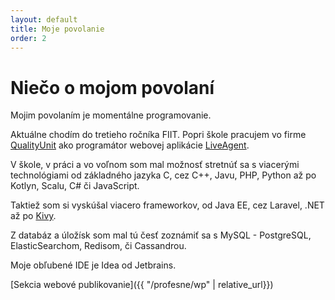 ```yaml
---
layout: default
title: Moje povolanie
order: 2
---
```

Niečo o mojom povolaní
=====

Mojim povolaním je momentálne programovanie.

Aktuálne chodím do tretieho ročníka FIIT.
Popri škole pracujem vo firme [QualityUnit](https://qualityunit.com) ako programátor webovej aplikácie [LiveAgent](https://liveagent.com).

V škole, v práci a vo voľnom som mal možnosť stretnúť sa s viacerými technológiami od základného jazyka C, cez C++,
 Javu, PHP, Python až po Kotlyn, Scalu, C# či JavaScript.
 
Taktiež som si vyskúšal viacero frameworkov, od Java EE, cez Laravel, .NET až po [Kivy](https://kivy.org).
   
Z databáz a úložísk som mal tú česť zoznámiť sa s MySQL - PostgreSQL, ElasticSearchom, Redisom, či Cassandrou.

Moje obľubené IDE je Idea od Jetbrains.

[Sekcia webové publikovanie]({{ "/profesne/wp" | relative_url}})
